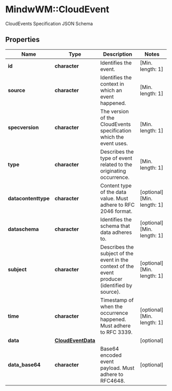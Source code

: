 # MindwWM::CloudEvent

CloudEvents Specification JSON Schema

## Properties
Name | Type | Description | Notes
------------ | ------------- | ------------- | -------------
**id** | **character** | Identifies the event. | [Min. length: 1] 
**source** | **character** | Identifies the context in which an event happened. | [Min. length: 1] 
**specversion** | **character** | The version of the CloudEvents specification which the event uses. | [Min. length: 1] 
**type** | **character** | Describes the type of event related to the originating occurrence. | [Min. length: 1] 
**datacontenttype** | **character** | Content type of the data value. Must adhere to RFC 2046 format. | [optional] [Min. length: 1] 
**dataschema** | **character** | Identifies the schema that data adheres to. | [optional] [Min. length: 1] 
**subject** | **character** | Describes the subject of the event in the context of the event producer (identified by source). | [optional] [Min. length: 1] 
**time** | **character** | Timestamp of when the occurrence happened. Must adhere to RFC 3339. | [optional] [Min. length: 1] 
**data** | [**CloudEventData**](CloudEvent_data.md) |  | [optional] 
**data_base64** | **character** | Base64 encoded event payload. Must adhere to RFC4648. | [optional] 


